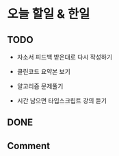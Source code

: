 # 오늘 할일 & 한일

## TODO

- 자소서 피드백 받은대로 다시 작성하기

- 클린코드 요약본 보기

- 알고리즘 문제풀기

- 시간 남으면 타입스크립트 강의 듣기

## DONE

## Comment
